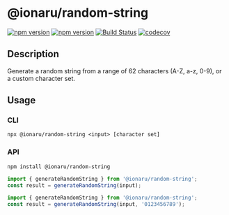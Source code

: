 # @ionaru/random-string

[![npm version](https://img.shields.io/npm/v/@ionaru/random-string.svg?style=for-the-badge)](https://www.npmjs.com/package/@ionaru/random-string)
[![npm version](https://img.shields.io/npm/v/@ionaru/random-string/next.svg?style=for-the-badge)](https://www.npmjs.com/package/@ionaru/random-string/v/next)
[![Build Status](https://img.shields.io/github/workflow/status/ionaru/random-string/Test%20&%20Deploy/master?style=for-the-badge)](https://github.com/Ionaru/random-string/actions)
[![codecov](https://img.shields.io/codecov/c/github/Ionaru/random-string/master.svg?style=for-the-badge)](https://codecov.io/gh/Ionaru/random-string)

## Description
Generate a random string from a range of 62 characters (A-Z, a-z, 0-9), or a custom character set.

## Usage
### CLI
```
npx @ionaru/random-string <input> [character set]
```

### API
```
npm install @ionaru/random-string
```
```js
import { generateRandomString } from '@ionaru/random-string';
const result = generateRandomString(input);
```
```js
import { generateRandomString } from '@ionaru/random-string';
const result = generateRandomString(input, '0123456789');
```
